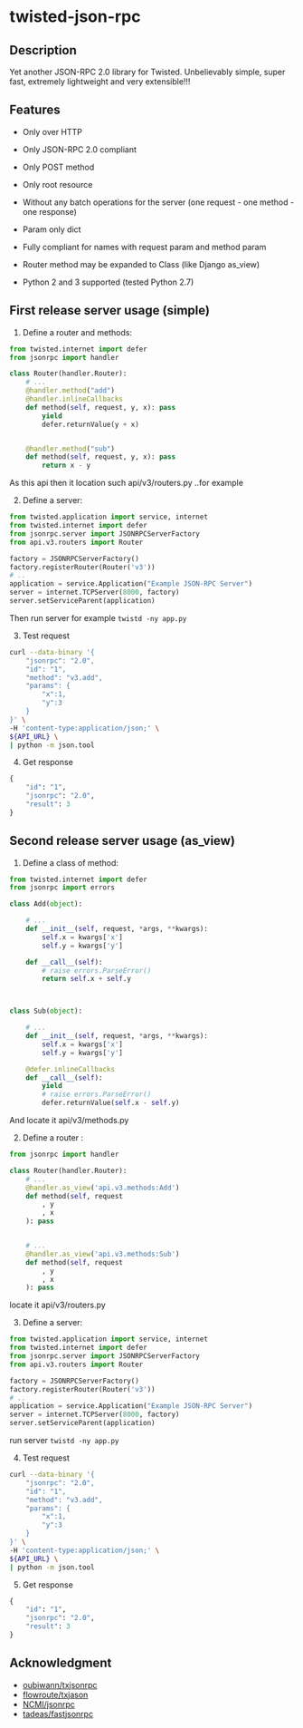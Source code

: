 twisted-json-rpc
========================

Description
-----------

Yet another JSON-RPC 2.0 library for Twisted. Unbelievably simple, super fast, extremely lightweight and very extensible!!!


Features
--------

* Only over HTTP

* Only JSON-RPC 2.0 compliant

* Only POST method

* Only root resource

* Without any batch operations for the server (one request - one method  - one response)

* Param only dict

* Fully compliant for names with request param and method param

* Router method may be expanded to Class (like Django as_view)

* Python 2 and 3 supported (tested Python 2.7)


First release server usage (simple)
------------


1. Define a router and methods:

```python
from twisted.internet import defer
from jsonrpc import handler

class Router(handler.Router):
    # ...
    @handler.method("add")
    @handler.inlineCallbacks
    def method(self, request, y, x): pass
        yield
        defer.returnValue(y + x)


    @handler.method("sub")
    def method(self, request, y, x): pass
        return x - y

```

As this api then it location such api/v3/routers.py ..for example



2. Define a server:


```python
from twisted.application import service, internet
from twisted.internet import defer
from jsonrpc.server import JSONRPCServerFactory
from api.v3.routers import Router

factory = JSONRPCServerFactory()
factory.registerRouter(Router('v3'))
# ..
application = service.Application("Example JSON-RPC Server")
server = internet.TCPServer(8000, factory)
server.setServiceParent(application)

```

Then run server for example ```twistd -ny app.py```


3. Test request

```bash
curl --data-binary '{
    "jsonrpc": "2.0", 
    "id": "1", 
    "method": "v3.add",
    "params": {
        "x":1,
        "y":3
    }
}' \
-H 'content-type:application/json;' \
${API_URL} \
| python -m json.tool
```

4. Get response

```python
{
    "id": "1",
    "jsonrpc": "2.0",
    "result": 3
}
```

Second release server usage (as_view)
------------


1. Define a class of method:

```python
from twisted.internet import defer
from jsonrpc import errors

class Add(object):

    # ...
    def __init__(self, request, *args, **kwargs):
        self.x = kwargs['x']
        self.y = kwargs['y']

    def __call__(self):
        # raise errors.ParseError()
        return self.x + self.y



class Sub(object):

    # ...
    def __init__(self, request, *args, **kwargs):
        self.x = kwargs['x']
        self.y = kwargs['y']

    @defer.inlineCallbacks
    def __call__(self):
        yield
        # raise errors.ParseError()
        defer.returnValue(self.x - self.y)
```

And locate it  api/v3/methods.py 



2. Define a router :

```python
from jsonrpc import handler

class Router(handler.Router):
    # ...
    @handler.as_view('api.v3.methods:Add')
    def method(self, request
        , y
        , x
    ): pass


    # ...
    @handler.as_view('api.v3.methods:Sub')
    def method(self, request
        , y
        , x
    ): pass

```

locate it api/v3/routers.py 

3. Define a server:


```python
from twisted.application import service, internet
from twisted.internet import defer
from jsonrpc.server import JSONRPCServerFactory
from api.v3.routers import Router

factory = JSONRPCServerFactory()
factory.registerRouter(Router('v3'))
# ..
application = service.Application("Example JSON-RPC Server")
server = internet.TCPServer(8000, factory)
server.setServiceParent(application)

```

run server ```twistd -ny app.py```


4. Test request

```bash
curl --data-binary '{
    "jsonrpc": "2.0", 
    "id": "1", 
    "method": "v3.add",
    "params": {
        "x":1,
        "y":3
    }
}' \
-H 'content-type:application/json;' \
${API_URL} \
| python -m json.tool
```

5. Get response

```python
{
    "id": "1",
    "jsonrpc": "2.0",
    "result": 3
}
```


Acknowledgment
-------
* [oubiwann/txjsonrpc](https://github.com/oubiwann/txjsonrpc)
* [flowroute/txjason](https://github.com/flowroute/txjason) 
* [NCMI/jsonrpc](https://github.com/NCMI/jsonrpc) 
* [tadeas/fastjsonrpc](https://github.com/tadeas/fastjsonrpc) 